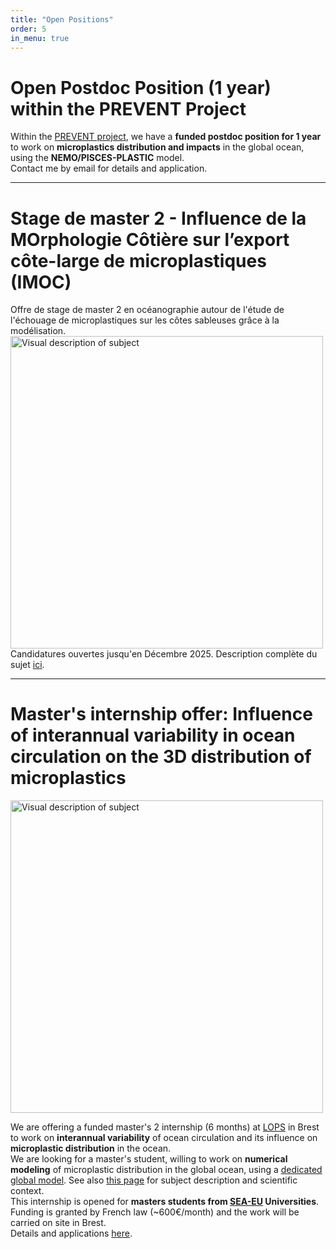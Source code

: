 ```yaml
---
title: "Open Positions"
order: 5
in_menu: true
---
```

# Open Postdoc Position (1 year) within the PREVENT Project
Within the [PREVENT project](https://prevent.lsce.ipsl.fr/), we have a **funded postdoc position for 1 year** to work on **microplastics distribution and impacts** in the global ocean, using the **NEMO/PISCES-PLASTIC** model.  
Contact me by email for details and application. 

-------------------------
# Stage de master 2 - Influence de la MOrphologie Côtière sur l’export côte-large de microplastiques (IMOC)  

Offre de stage de master 2 en océanographie autour de l'étude de l'échouage de microplastiques sur les côtes sableuses grâce à la modélisation. 
<img src="{% link images/stage_description.png %}" alt="Visual description of subject" width="500">  
Candidatures ouvertes jusqu'en Décembre 2025. Description complète du sujet [ici](https://crichon-lemar.github.io/camillerichon/2025/10/28/offre-stage-m2-sur-les-puits-cotiers-de-microplastiques,-candidatures-ouvertes!.html). 

 ------------------------------
# Master's internship offer: Influence of interannual variability in ocean circulation on the 3D distribution of microplastics
<img src="{%  link images/pub_stage_interannuel.jpg %}" alt="Visual description of subject" width="500">  

We are offering a funded master's 2 internship (6 months) at [LOPS](https://www.umr-lops.fr/) in Brest to work on **interannual variability** of ocean circulation and its influence on **microplastic distribution** in the ocean.   
We are looking for a master's student, willing to work on **numerical modeling** of microplastic distribution in the global ocean, using a [dedicated global model](https://www.frontiersin.org/journals/marine-science/articles/10.3389/fmars.2022.947309/full). See also [this page](https://crichon-lemar.github.io/camillerichon/2025/10/28/master-s-2-internship-project-on-the-influence-of-interannual-variability-in-ocean-circulation-on-the-3d-distribution-of-microplastics.html) for subject description and scientific context.   
This internship is opened for **masters students from [SEA-EU](https://sea-eu.org/) Universities**. Funding is granted by French law (~600€/month) and the work will be carried on site in Brest.  
Details and applications [here](https://sea-eu.org/opportunity-browser/internship-influence-of-interannual-variability-in-ocean-circulation-on-the-3d-distribution-of-microplastics/). 